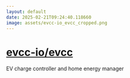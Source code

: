 ```yaml
---
layout: default
date: 2025-02-21T09:24:40.118660
image: assets/evcc-io_evcc_cropped.png
---
```


# [evcc-io/evcc](https://github.com/evcc-io/evcc)

EV charge controller and home energy manager
